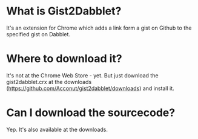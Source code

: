 What is Gist2Dabblet?
============

It's an extension for Chrome which adds a link form a gist on Github to the specified gist on Dabblet.

Where to download it?
============

It's not at the Chrome Web Store - yet. But just download the gist2dabblet.crx at the downloads (https://github.com/Acconut/gist2dabblet/downloads) and install it.

Can I download the sourcecode?
============

Yep. It's also available at the downloads.